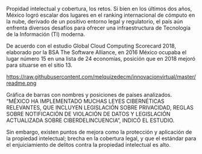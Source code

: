 Propidad intelectual y cobertura, los retos.
Si bien en los últimos dos años, México logró escalar dos lugares en el ranking internacional de cómputo en la nube, derivado de un positivo entorno legal y regulatorio, el país aún enfrenta diversos desafíos para ofrecer una infraestructura de Tecnología de la Información (TI) moderna.

De acuerdo con el estudio Global Cloud Computing Scorecard 2018, elaborado por la BSA The Software Alliance, en 2016 México ocupaba el lugar número 15 en una lista de 24 economías, posición que en 2018 mejoró para situarse en el sitio 13.

https://raw.githubusercontent.com/melquizedecm/innovacionvirtual/master/readme.png

Gráfica de barras con nombres y posiciones de países analizados.
“MÉXICO HA IMPLEMENTADO MUCHAS LEYES CIBERNÉTICAS RELEVANTES, QUE INCLUYEN LEGISLACIÓN SOBRE PRIVACIDAD, REGLAS SOBRE NOTIFICACIÓN DE VIOLACIÓN DE DATOS Y LEGISLACIÓN ACTUALIZADA SOBRE CIBERDELINCUENCIA”, INDICÓ EL ESTUDIO.

Sin embargo, existen puntos de mejora como la protección y aplicación de la propiedad intelectual; brecha en la cobertura legal, y que el estándar para el enjuiciamiento de delitos contra la propiedad intelectual es alto.
